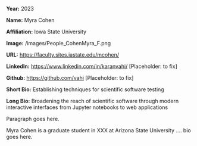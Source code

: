 **Year:** 2023

**Name:** Myra Cohen

**Affiliation:** Iowa State University

**Image:** /images/People_CohenMyra_F.png

**URL:** https://faculty.sites.iastate.edu/mcohen/

**LinkedIn:** https://www.linkedin.com/in/karanvahi/ [Placeholder: to fix]

**Github:** https://github.com/vahi [Placeholder: to fix]

**Short Bio:** Establishing techniques for scientific software testing

**Long Bio:**
Broadening the reach of scientific software through modern interactive interfaces from Jupyter notebooks to web applications

Paragraph goes here. 

Myra Cohen is a graduate student in XXX at Arizona State University .... bio goes here.
